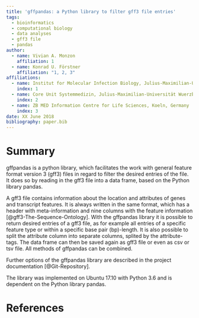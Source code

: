 ```yaml
---
title: 'gffpandas: a Python library to filter gff3 file entries'
tags:
  - bioinformatics
  - computational biology
  - data analyses
  - gff3 file
  - pandas
author:
  - name: Vivian A. Monzon
    affiliation: 1
  - name: Konrad U. Förstner
    affiliation: "1, 2, 3"
affiliations:
  - name: Institut for Molecular Infection Biology, Julius-Maximilian-Universität Wuerzburg, Wuerzburg, Germany
    index: 1
  - name: Core Unit Systemmedizin, Julius-Maximilian-Universität Wuerzburg, Wuerzburg, Germany
    index: 2
  - name: ZB MED Information Centre for Life Sciences, Koeln, Germany
    index: 3
date: XX June 2018
bibliography: paper.bib
---
```


# Summary

gffpandas is a python library, which facilitates the work with general feature format version 3 (gff3) files in regard to filter the desired entries of the file. It does so by reading in the gff3 file into a data frame, based on the Python library pandas. 

A gff3 file contains information about the location and attributes of genes and transcript features. It is always written in the same format, which has a header with meta-information and nine columns with the feature information  [@gff3-The-Sequence-Ontology]. With the gffpandas library it is possible to return desired entries of a gff3 file, as for example all entries of a specific feature type or within a specific base pair (bp)-length. It is also possible to split the attribute column into separate columns, splited by the attribute-tags. The data frame can then be saved again as gff3 file or even as csv or tsv file. All methods of gffpandas can be combined.

Further options of the gffpandas library are described in the project documentation [@Git-Repository].

The library was implemented on Ubuntu 17.10 with Python 3.6 and is dependent on the Python library pandas. 

# References